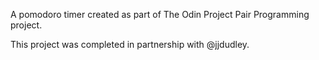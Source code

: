 A pomodoro timer created as part of The Odin Project Pair Programming project.

This project was completed in partnership with @jjdudley.